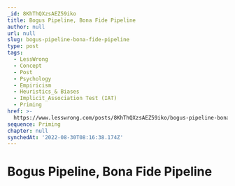 ```yaml
---
_id: 8KhThQXzsAEZ59iko
title: Bogus Pipeline, Bona Fide Pipeline
author: null
url: null
slug: bogus-pipeline-bona-fide-pipeline
type: post
tags:
  - LessWrong
  - Concept
  - Post
  - Psychology
  - Empiricism
  - Heuristics_& Biases
  - Implicit_Association Test (IAT)
  - Priming
href: >-
  https://www.lesswrong.com/posts/8KhThQXzsAEZ59iko/bogus-pipeline-bona-fide-pipeline
sequence: Priming
chapter: null
synchedAt: '2022-08-30T08:16:38.174Z'
---
```

# Bogus Pipeline, Bona Fide Pipeline

